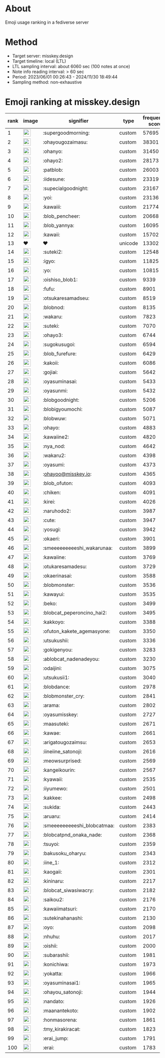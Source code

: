 # About
Emoji usage ranking in a fediverse server

# Method
- Target server: misskey.design
- Target timeline: local (LTL)
- LTL sampling interval: about 6060 sec (100 notes at once)
- Note info reading interval: > 60 sec
- Period: 2023/06/01 00:26:43 - 2024/11/30 18:49:44 
- Sampling method: non-exhaustive

# Emoji ranking at misskey.design

|rank|image|signifier|type|frequency score|
|----|----|----|----|----|
|1|<img height="24" src="https://misskey.design/emoji/supergoodmorning.webp">|:supergoodmorning:|custom|57695|
|2|<img height="24" src="https://misskey.design/emoji/ohayougozaimasu.webp">|:ohayougozaimasu:|custom|38301|
|3|<img height="24" src="https://misskey.design/emoji/ohanyo.webp">|:ohanyo:|custom|31450|
|4|<img height="24" src="https://misskey.design/emoji/ohayo2.webp">|:ohayo2:|custom|28173|
|5|<img height="24" src="https://misskey.design/emoji/patblob.webp">|:patblob:|custom|26003|
|6|<img height="24" src="https://misskey.design/emoji/iidesune.webp">|:iidesune:|custom|23319|
|7|<img height="24" src="https://misskey.design/emoji/supecialgoodnight.webp">|:supecialgoodnight:|custom|23167|
|8|<img height="24" src="https://misskey.design/emoji/yoi.webp">|:yoi:|custom|23136|
|9|<img height="24" src="https://misskey.design/emoji/kawaiii.webp">|:kawaiii:|custom|21774|
|10|<img height="24" src="https://misskey.design/emoji/blob_pencheer.webp">|:blob_pencheer:|custom|20668|
|11|<img height="24" src="https://misskey.design/emoji/blob_yannya.webp">|:blob_yannya:|custom|16095|
|12|<img height="24" src="https://misskey.design/emoji/kawaii.webp">|:kawaii:|custom|15702|
|13|❤|❤|unicode|13302|
|14|<img height="24" src="https://misskey.design/emoji/suteki2.webp">|:suteki2:|custom|12548|
|15|<img height="24" src="https://misskey.design/emoji/igyo.webp">|:igyo:|custom|11825|
|16|<img height="24" src="https://misskey.design/emoji/yo.webp">|:yo:|custom|10815|
|17|<img height="24" src="https://misskey.design/emoji/oishiso_blob1.webp">|:oishiso_blob1:|custom|9339|
|18|<img height="24" src="https://misskey.design/emoji/fufu.webp">|:fufu:|custom|8901|
|19|<img height="24" src="https://misskey.design/emoji/otsukaresamadseu.webp">|:otsukaresamadseu:|custom|8519|
|20|<img height="24" src="https://misskey.design/emoji/blobnod.webp">|:blobnod:|custom|8135|
|21|<img height="24" src="https://misskey.design/emoji/wakaru.webp">|:wakaru:|custom|7823|
|22|<img height="24" src="https://misskey.design/emoji/suteki.webp">|:suteki:|custom|7070|
|23|<img height="24" src="https://misskey.design/emoji/ohayo3.webp">|:ohayo3:|custom|6744|
|24|<img height="24" src="https://misskey.design/emoji/sugokusugoi.webp">|:sugokusugoi:|custom|6594|
|25|<img height="24" src="https://misskey.design/emoji/blob_furefure.webp">|:blob_furefure:|custom|6429|
|26|<img height="24" src="https://misskey.design/emoji/kakoii.webp">|:kakoii:|custom|6086|
|27|<img height="24" src="https://misskey.design/emoji/gojiai.webp">|:gojiai:|custom|5642|
|28|<img height="24" src="https://misskey.design/emoji/oyasuminasai.webp">|:oyasuminasai:|custom|5433|
|29|<img height="24" src="https://misskey.design/emoji/oyasunmi.webp">|:oyasunmi:|custom|5432|
|30|<img height="24" src="https://misskey.design/emoji/blobgoodnight.webp">|:blobgoodnight:|custom|5206|
|31|<img height="24" src="https://misskey.design/emoji/blobigyoumochi.webp">|:blobigyoumochi:|custom|5087|
|32|<img height="24" src="https://misskey.design/emoji/blobwuw.webp">|:blobwuw:|custom|5071|
|33|<img height="24" src="https://misskey.design/emoji/ohayo.webp">|:ohayo:|custom|4883|
|34|<img height="24" src="https://misskey.design/emoji/kawaiine2.webp">|:kawaiine2:|custom|4820|
|35|<img height="24" src="https://misskey.design/emoji/nya_nod.webp">|:nya_nod:|custom|4642|
|36|<img height="24" src="https://misskey.design/emoji/wakaru2.webp">|:wakaru2:|custom|4398|
|37|<img height="24" src="https://misskey.design/emoji/oyasumi.webp">|:oyasumi:|custom|4373|
|38|<img height="24" src="https://misskey.design/emoji/ohayoo.webp">|:ohayoo@misskey.io:|custom|4365|
|39|<img height="24" src="https://misskey.design/emoji/blob_ofuton.webp">|:blob_ofuton:|custom|4093|
|40|<img height="24" src="https://misskey.design/emoji/chiken.webp">|:chiken:|custom|4091|
|41|<img height="24" src="https://misskey.design/emoji/kirei.webp">|:kirei:|custom|4026|
|42|<img height="24" src="https://misskey.design/emoji/naruhodo2.webp">|:naruhodo2:|custom|3987|
|43|<img height="24" src="https://misskey.design/emoji/cute.webp">|:cute:|custom|3947|
|44|<img height="24" src="https://misskey.design/emoji/yosugi.webp">|:yosugi:|custom|3942|
|45|<img height="24" src="https://misskey.design/emoji/okaeri.webp">|:okaeri:|custom|3901|
|46|<img height="24" src="https://misskey.design/emoji/smeeeeeeeeeshi_wakarunaa.webp">|:smeeeeeeeeeshi_wakarunaa:|custom|3899|
|47|<img height="24" src="https://misskey.design/emoji/kawaiine.webp">|:kawaiine:|custom|3769|
|48|<img height="24" src="https://misskey.design/emoji/otukaresamadesu.webp">|:otukaresamadesu:|custom|3729|
|49|<img height="24" src="https://misskey.design/emoji/okaerinasai.webp">|:okaerinasai:|custom|3588|
|50|<img height="24" src="https://misskey.design/emoji/blobmonster.webp">|:blobmonster:|custom|3536|
|51|<img height="24" src="https://misskey.design/emoji/kawayui.webp">|:kawayui:|custom|3535|
|52|<img height="24" src="https://misskey.design/emoji/beko.webp">|:beko:|custom|3499|
|53|<img height="24" src="https://misskey.design/emoji/blobcat_peperoncino_hai2.webp">|:blobcat_peperoncino_hai2:|custom|3495|
|54|<img height="24" src="https://misskey.design/emoji/kakkoyo.webp">|:kakkoyo:|custom|3388|
|55|<img height="24" src="https://misskey.design/emoji/ofuton_kakete_agemasyone.webp">|:ofuton_kakete_agemasyone:|custom|3350|
|56|<img height="24" src="https://misskey.design/emoji/utsukushii.webp">|:utsukushii:|custom|3336|
|57|<img height="24" src="https://misskey.design/emoji/gokigenyou.webp">|:gokigenyou:|custom|3283|
|58|<img height="24" src="https://misskey.design/emoji/ablobcat_nadenadeyou.webp">|:ablobcat_nadenadeyou:|custom|3230|
|59|<img height="24" src="https://misskey.design/emoji/odaijini.webp">|:odaijini:|custom|3075|
|60|<img height="24" src="https://misskey.design/emoji/utsukusii1.webp">|:utsukusii1:|custom|3040|
|61|<img height="24" src="https://misskey.design/emoji/blobdance.webp">|:blobdance:|custom|2978|
|62|<img height="24" src="https://misskey.design/emoji/blobmonster_cry.webp">|:blobmonster_cry:|custom|2841|
|63|<img height="24" src="https://misskey.design/emoji/arama.webp">|:arama:|custom|2802|
|64|<img height="24" src="https://misskey.design/emoji/oyasumisskey.webp">|:oyasumisskey:|custom|2727|
|65|<img height="24" src="https://misskey.design/emoji/maasuteki.webp">|:maasuteki:|custom|2671|
|66|<img height="24" src="https://misskey.design/emoji/kawae.webp">|:kawae:|custom|2661|
|67|<img height="24" src="https://misskey.design/emoji/arigatougozaimsu.webp">|:arigatougozaimsu:|custom|2653|
|68|<img height="24" src="https://misskey.design/emoji/iineiine_satonoji.webp">|:iineiine_satonoji:|custom|2616|
|69|<img height="24" src="https://misskey.design/emoji/meowsurprised.webp">|:meowsurprised:|custom|2569|
|70|<img height="24" src="https://misskey.design/emoji/kangeikourin.webp">|:kangeikourin:|custom|2567|
|71|<img height="24" src="https://misskey.design/emoji/kyawaii.webp">|:kyawaii:|custom|2535|
|72|<img height="24" src="https://misskey.design/emoji/iiyumewo.webp">|:iiyumewo:|custom|2501|
|73|<img height="24" src="https://misskey.design/emoji/kakkee.webp">|:kakkee:|custom|2498|
|74|<img height="24" src="https://misskey.design/emoji/sukida.webp">|:sukida:|custom|2443|
|75|<img height="24" src="https://misskey.design/emoji/aruaru.webp">|:aruaru:|custom|2414|
|76|<img height="24" src="https://misskey.design/emoji/smeeeeeeeeeshi_blobcatmaa.webp">|:smeeeeeeeeeshi_blobcatmaa:|custom|2383|
|77|<img height="24" src="https://misskey.design/emoji/blobcatpnd_onaka_nade.webp">|:blobcatpnd_onaka_nade:|custom|2368|
|78|<img height="24" src="https://misskey.design/emoji/tsuyoi.webp">|:tsuyoi:|custom|2359|
|79|<img height="24" src="https://misskey.design/emoji/bakusoku_oharyu.webp">|:bakusoku_oharyu:|custom|2343|
|80|<img height="24" src="https://misskey.design/emoji/iine_1.webp">|:iine_1:|custom|2312|
|81|<img height="24" src="https://misskey.design/emoji/kaogaii.webp">|:kaogaii:|custom|2301|
|82|<img height="24" src="https://misskey.design/emoji/kininaru.webp">|:kininaru:|custom|2217|
|83|<img height="24" src="https://misskey.design/emoji/blobcat_siwasiwacry.webp">|:blobcat_siwasiwacry:|custom|2182|
|84|<img height="24" src="https://misskey.design/emoji/saikou2.webp">|:saikou2:|custom|2176|
|85|<img height="24" src="https://misskey.design/emoji/kawaiimatsuri.webp">|:kawaiimatsuri:|custom|2170|
|86|<img height="24" src="https://misskey.design/emoji/sutekinahanashi.webp">|:sutekinahanashi:|custom|2130|
|87|<img height="24" src="https://misskey.design/emoji/oyo.webp">|:oyo:|custom|2098|
|88|<img height="24" src="https://misskey.design/emoji/nhuhu.webp">|:nhuhu:|custom|2017|
|89|<img height="24" src="https://misskey.design/emoji/oishii.webp">|:oishii:|custom|2000|
|90|<img height="24" src="https://misskey.design/emoji/subarashii.webp">|:subarashii:|custom|1981|
|91|<img height="24" src="https://misskey.design/emoji/konichiwa.webp">|:konichiwa:|custom|1973|
|92|<img height="24" src="https://misskey.design/emoji/yokatta.webp">|:yokatta:|custom|1966|
|93|<img height="24" src="https://misskey.design/emoji/oyasuminasai1.webp">|:oyasuminasai1:|custom|1965|
|94|<img height="24" src="https://misskey.design/emoji/ohayou_satonoji.webp">|:ohayou_satonoji:|custom|1944|
|95|<img height="24" src="https://misskey.design/emoji/nandato.webp">|:nandato:|custom|1926|
|96|<img height="24" src="https://misskey.design/emoji/maanantekoto.webp">|:maanantekoto:|custom|1902|
|97|<img height="24" src="https://misskey.design/emoji/honmasorena.webp">|:honmasorena:|custom|1861|
|98|<img height="24" src="https://misskey.design/emoji/tmy_kirakiracat.webp">|:tmy_kirakiracat:|custom|1823|
|99|<img height="24" src="https://misskey.design/emoji/erai_jump.webp">|:erai_jump:|custom|1791|
|100|<img height="24" src="https://misskey.design/emoji/erai.webp">|:erai:|custom|1783|

